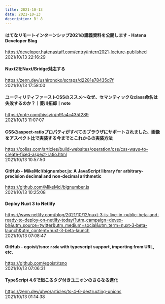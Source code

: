 ```yaml
---
title: 2021-10-13
date: 2021-10-13
description: B! 8
---
```


#### はてなリモートインターンシップ2021の講義資料を公開します - Hatena Developer Blog
https://developer.hatenastaff.com/entry/intern2021-lecture-published<br>
2021/10/13 22:16:29<br>


#### Nuxt2をNuxt/Bridge対応する
https://zenn.dev/ushironoko/scraps/d2281e78435d7f<br>
2021/10/13 17:58:00<br>


#### ユーティリティファーストCSSのススメ〜なぜ、セマンティックなclass命名は失敗するのか？｜菱川拓郎｜note
https://note.com/hissy/n/n91a4c435f289<br>
2021/10/13 11:07:07<br>


#### CSSのaspect-ratioプロパティがすべてのブラウザにサポートされました、画像をアスペクト比で実装する今までとこれからの実装方法
https://coliss.com/articles/build-websites/operation/css/css-ways-to-create-fixed-aspect-ratio.html<br>
2021/10/13 10:57:50<br>


#### GitHub - MikeMcl/bignumber.js: A JavaScript library for arbitrary-precision decimal and non-decimal arithmetic
https://github.com/MikeMcl/bignumber.js<br>
2021/10/13 10:25:08<br>


#### Deploy Nuxt 3 to Netlify
https://www.netlify.com/blog/2021/10/12/nuxt-3-is-live-in-public-beta-and-ready-to-deploy-on-netlify-today/?utm_campaign=devex-bh&utm_source=twitter&utm_medium=social&utm_term=nuxt-3-beta-launch&utm_content=nuxt-3-beta-launch<br>
2021/10/13 07:08:47<br>


#### GitHub - egoist/tsno: `node` with typescript support, importing from URL, etc.
https://github.com/egoist/tsno<br>
2021/10/13 07:06:31<br>


#### TypeScript 4.6で起こるタグ付きユニオンのさらなる進化
https://zenn.dev/uhyo/articles/ts-4-6-destructing-unions<br>
2021/10/13 01:14:38<br>


